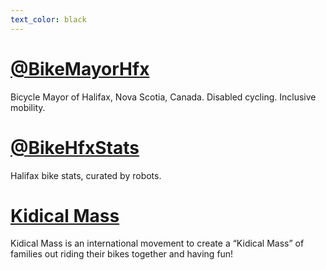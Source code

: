 ```yaml
---
text_color: black
---
```


# [@BikeMayorHfx](https://twitter.com/BikeMayorHfx)

Bicycle Mayor of Halifax, Nova Scotia, Canada. Disabled cycling. Inclusive mobility.

# [@BikeHfxStats](https://twitter.com/BikeHfxStats)

Halifax bike stats, curated by robots.

# [Kidical Mass](kidical-mass/)

Kidical Mass is an international movement to create a “Kidical Mass” of families out riding their bikes together and having fun!
